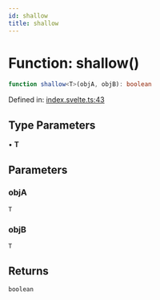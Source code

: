 ```yaml
---
id: shallow
title: shallow
---
```


# Function: shallow()

```ts
function shallow<T>(objA, objB): boolean
```

Defined in: [index.svelte.ts:43](https://github.com/TanStack/store/blob/main/packages/svelte-store/src/index.svelte.ts#L43)

## Type Parameters

• **T**

## Parameters

### objA

`T`

### objB

`T`

## Returns

`boolean`
